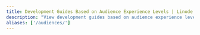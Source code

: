 ```yaml
---
title: Development Guides Based on Audience Experience Levels | Linode
description: "View development guides based on audience experience level."
aliases: ['/audiences/']
---
```

